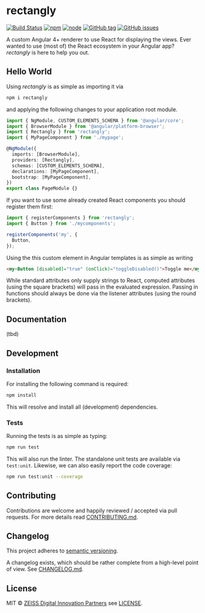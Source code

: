 # rectangly

[![Build Status](https://travis-ci.org/ZEISS/rectangly.svg?branch=master)](https://travis-ci.org/ZEISS/rectangly)
[![npm](https://img.shields.io/npm/v/rectangly.svg)](https://www.npmjs.com/package/rectangly)
[![node](https://img.shields.io/node/v/rectangly.svg)](https://www.npmjs.com/package/rectangly)
[![GitHub tag](https://img.shields.io/github/tag/ZEISS/rectangly.svg)](https://github.com/ZEISS/rectangly/releases)
[![GitHub issues](https://img.shields.io/github/issues/ZEISS/rectangly.svg)](https://github.com/ZEISS/rectangly/issues)

A custom Angular 4+ renderer to use React for displaying the views. Ever wanted to use (most of) the React ecosystem in your Angular app? *rectangly* is here to help you out.

## Hello World

Using *rectangly* is as simple as importing it via

```sh
npm i rectangly
```

and applying the following changes to your application root module.

```typescript
import { NgModule, CUSTOM_ELEMENTS_SCHEMA } from '@angular/core';
import { BrowserModule } from '@angular/platform-browser';
import { Rectangly } from 'rectangly';
import { MyPageComponent } from './mypage';

@NgModule({
  imports: [BrowserModule],
  providers: [Rectangly],
  schemas: [CUSTOM_ELEMENTS_SCHEMA],
  declarations: [MyPageComponent],
  bootstrap: [MyPageComponent],
})
export class PageModule {}
```

If you want to use some already created React components you should register them first:


```typescript
import { registerComponents } from 'rectangly';
import { Button } from './mycomponents';

registerComponents('my', {
  Button,
});
```

Using the this custom element in Angular templates is as simple as writing

```html
<my-Button [disabled]="true" (onClick)="toggleDisabled()">Toggle me</my-Button>
```

While standard attributes only supply strings to React, computed attributes (using the square brackets) will pass in the evaluated expression. Passing in functions should always be done via the listener attributes (using the round brackets).

## Documentation

(tbd)

## Development

### Installation

For installing the following command is required:

```sh
npm install
```

This will resolve and install all (development) dependencies.

### Tests

Running the tests is as simple as typing:

```sh
npm run test
```

This will also run the linter. The standalone unit tests are available via `test:unit`. Likewise, we can also easily report the code coverage:

```sh
npm run test:unit --coverage
```

## Contributing

Contributions are welcome and happily reviewed / accepted via pull requests. For more details read [CONTRIBUTING.md](CONTRIBUTING.md).

## Changelog

This project adheres to [semantic versioning](https://semver.org).

A changelog exists, which should be rather complete from a high-level point of view. See [CHANGELOG.md](CHANGELOG.md).

## License

MIT © [ZEISS Digital Innovation Partners](https://zeiss.com) see [LICENSE](LICENSE).
